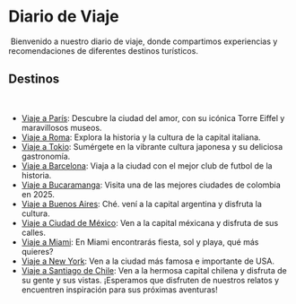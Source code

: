 # Diario de Viaje
​
Bienvenido a nuestro diario de viaje, donde compartimos experiencias y recomendaciones de diferentes destinos turísticos.
​
## Destinos
​
- [Viaje a París](entradas/paris.md): Descubre la ciudad del amor, con su icónica Torre Eiffel y maravillosos museos.
- [Viaje a Roma](entradas/roma.md): Explora la historia y la cultura de la capital italiana.
- [Viaje a Tokio](entradas/tokyo.md): Sumérgete en la vibrante cultura japonesa y su deliciosa gastronomía.
- [Viaje a Barcelona](entradas/barcelona.md): Viaja a la ciudad con el mejor club de futbol de la historia.
- [Viaje a Bucaramanga](entradas/bucaramanga.md): Visita una de las mejores ciudades de colombia en 2025.
- [Viaje a Buenos Aires](entradas/buenosAires.md): Ché. vení a la capital argentina y disfruta la cultura.
- [Viaje a Ciudad de México](entradas/ciudadMexico.md): Ven a la capital méxicana y disfruta de sus calles.
- [Viaje a Miami](entradas/miami.md): En Miami encontrarás fiesta, sol y playa, qué más quieres?
- [Viaje a New York](entradas/newyork.md): Ven a la ciudad más famosa e importante de USA.
- [Viaje a Santiago de Chile](entradas/SantiagoDeChile.md): Ven a la hermosa capital chilena y disfruta de su gente y sus vistas.
​
¡Esperamos que disfruten de nuestros relatos y encuentren inspiración para sus próximas aventuras!
